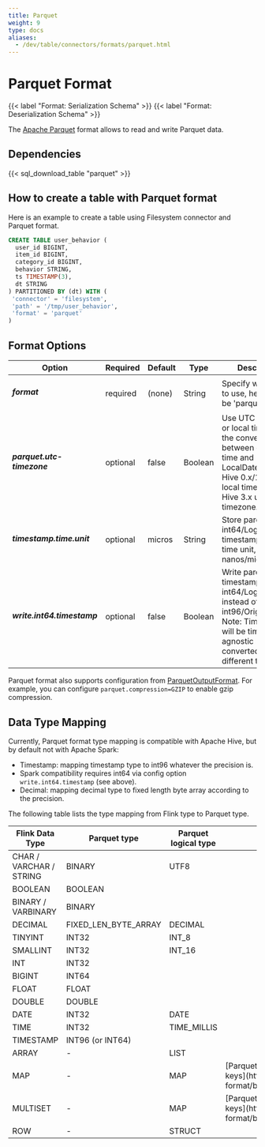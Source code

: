 ```yaml
---
title: Parquet
weight: 9
type: docs
aliases:
  - /dev/table/connectors/formats/parquet.html
---
```

<!--
Licensed to the Apache Software Foundation (ASF) under one
or more contributor license agreements.  See the NOTICE file
distributed with this work for additional information
regarding copyright ownership.  The ASF licenses this file
to you under the Apache License, Version 2.0 (the
"License"); you may not use this file except in compliance
with the License.  You may obtain a copy of the License at

  http://www.apache.org/licenses/LICENSE-2.0

Unless required by applicable law or agreed to in writing,
software distributed under the License is distributed on an
"AS IS" BASIS, WITHOUT WARRANTIES OR CONDITIONS OF ANY
KIND, either express or implied.  See the License for the
specific language governing permissions and limitations
under the License.
-->

# Parquet Format

{{< label "Format: Serialization Schema" >}}
{{< label "Format: Deserialization Schema" >}}

The [Apache Parquet](https://parquet.apache.org/) format allows to read and write Parquet data.

Dependencies
------------

{{< sql_download_table "parquet" >}}

How to create a table with Parquet format
----------------

Here is an example to create a table using Filesystem connector and Parquet format.

```sql
CREATE TABLE user_behavior (
  user_id BIGINT,
  item_id BIGINT,
  category_id BIGINT,
  behavior STRING,
  ts TIMESTAMP(3),
  dt STRING
) PARTITIONED BY (dt) WITH (
 'connector' = 'filesystem',
 'path' = '/tmp/user_behavior',
 'format' = 'parquet'
)
```

Format Options
----------------

<table class="table table-bordered">
    <thead>
      <tr>
        <th class="text-left" style="width: 25%">Option</th>
        <th class="text-center" style="width: 8%">Required</th>
        <th class="text-center" style="width: 7%">Default</th>
        <th class="text-center" style="width: 10%">Type</th>
        <th class="text-center" style="width: 50%">Description</th>
      </tr>
    </thead>
    <tbody>
    <tr>
      <td><h5>format</h5></td>
      <td>required</td>
      <td style="word-wrap: break-word;">(none)</td>
      <td>String</td>
      <td>Specify what format to use, here should be 'parquet'.</td>
    </tr>
    <tr>
      <td><h5>parquet.utc-timezone</h5></td>
      <td>optional</td>
      <td style="word-wrap: break-word;">false</td>
      <td>Boolean</td>
      <td>Use UTC timezone or local timezone to the conversion between epoch time and LocalDateTime. Hive 0.x/1.x/2.x use local timezone. But Hive 3.x use UTC timezone.</td>
    </tr>
    <tr>
      <td><h5>timestamp.time.unit</h5></td>
      <td>optional</td>
      <td style="word-wrap: break-word;">micros</td>
      <td>String</td>
      <td>Store parquet int64/LogicalTypes timestamps in this time unit, value is nanos/micros/millis.</td>
    </tr>
    <tr>
      <td><h5>write.int64.timestamp</h5></td>
      <td>optional</td>
      <td style="word-wrap: break-word;">false</td>
      <td>Boolean</td>
      <td>Write parquet timestamp as int64/LogicalTypes instead of int96/OriginalTypes. Note: Timestamp will be time zone agnostic (NEVER converted to a different time zone).</td>
    </tr>
    </tbody>
</table>

Parquet format also supports configuration from [ParquetOutputFormat](https://www.javadoc.io/doc/org.apache.parquet/parquet-hadoop/1.10.0/org/apache/parquet/hadoop/ParquetOutputFormat.html).
For example, you can configure `parquet.compression=GZIP` to enable gzip compression.

Data Type Mapping
----------------

Currently, Parquet format type mapping is compatible with Apache Hive, but by default not with Apache Spark:

- Timestamp: mapping timestamp type to int96 whatever the precision is.
- Spark compatibility requires int64 via config option `write.int64.timestamp` (see above).
- Decimal: mapping decimal type to fixed length byte array according to the precision.

The following table lists the type mapping from Flink type to Parquet type.

<table class="table table-bordered">
    <thead>
      <tr>
        <th class="text-left">Flink Data Type</th>
        <th class="text-center">Parquet type</th>
        <th class="text-center">Parquet logical type</th>
        <th class="text-center">Limitations</th>
      </tr>
    </thead>
    <tbody>
    <tr>
      <td>CHAR / VARCHAR / STRING</td>
      <td>BINARY</td>
      <td>UTF8</td>
      <td></td>
    </tr>
    <tr>
      <td>BOOLEAN</td>
      <td>BOOLEAN</td>
      <td></td>
      <td></td>
    </tr>
    <tr>
      <td>BINARY / VARBINARY</td>
      <td>BINARY</td>
      <td></td>
      <td></td>
    </tr>
    <tr>
      <td>DECIMAL</td>
      <td>FIXED_LEN_BYTE_ARRAY</td>
      <td>DECIMAL</td>
      <td></td>
    </tr>
    <tr>
      <td>TINYINT</td>
      <td>INT32</td>
      <td>INT_8</td>
      <td></td>
    </tr>
    <tr>
      <td>SMALLINT</td>
      <td>INT32</td>
      <td>INT_16</td>
      <td></td>
    </tr>
    <tr>
      <td>INT</td>
      <td>INT32</td>
      <td></td>
      <td></td>
    </tr>
    <tr>
      <td>BIGINT</td>
      <td>INT64</td>
      <td></td>
      <td></td>
    </tr>
    <tr>
      <td>FLOAT</td>
      <td>FLOAT</td>
      <td></td>
      <td></td>
    </tr>
    <tr>
      <td>DOUBLE</td>
      <td>DOUBLE</td>
      <td></td>
      <td></td>
    </tr>
    <tr>
      <td>DATE</td>
      <td>INT32</td>
      <td>DATE</td>
      <td></td>
    </tr>
    <tr>
      <td>TIME</td>
      <td>INT32</td>
      <td>TIME_MILLIS</td>
      <td></td>
    </tr>
    <tr>
      <td>TIMESTAMP</td>
      <td>INT96 (or INT64)</td>
      <td></td>
      <td></td>
    </tr>
    <tr>
      <td>ARRAY</td>
      <td>-</td>
      <td>LIST</td>
      <td></td>
    </tr>
    <tr>
      <td>MAP</td>
      <td>-</td>
      <td>MAP</td>
      <td>[Parquet does not support nullable map keys](https://github.com/apache/parquet-format/blob/master/LogicalTypes.md#maps)</td>
    </tr>
    <tr>
      <td>MULTISET</td>
      <td>-</td>
      <td>MAP</td>
      <td>[Parquet does not support nullable map keys](https://github.com/apache/parquet-format/blob/master/LogicalTypes.md#maps)</td>
    </tr>
    <tr>
      <td>ROW</td>
      <td>-</td>
      <td>STRUCT</td>
      <td></td>
    </tr>
    </tbody>
</table>
